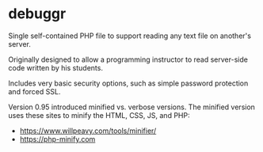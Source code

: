 # debuggr
Single self-contained PHP file to support reading any text file on another's server. 

Originally designed to allow a programming instructor to read server-side code written by his students. 

Includes very basic security options, such as simple password protection and forced SSL.

Version 0.95 introduced minified vs. verbose versions.  The minified version uses these sites to minify the HTML, CSS, JS, and PHP:
- https://www.willpeavy.com/tools/minifier/
- https://php-minify.com 
